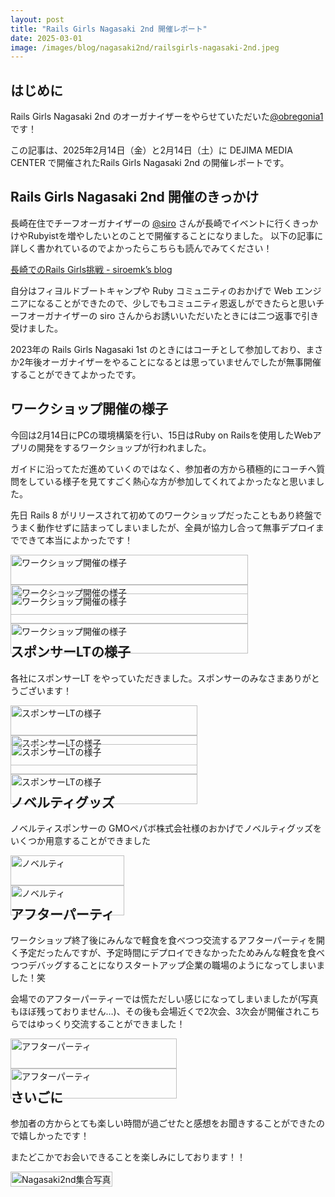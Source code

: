 ```yaml
---
layout: post
title: "Rails Girls Nagasaki 2nd 開催レポート"
date: 2025-03-01
image: /images/blog/nagasaki2nd/railsgirls-nagasaki-2nd.jpeg
---
```


<style type="text/css">
div.photos {
    display: flex;
    flex-wrap: wrap;
    justify-content: space-between;
    margin-bottom: 1em;
}

div.photos img.photo {
    max-width: 476px;
    width: 100%;
    object-fit: cover;
}

div.photos img.vertically-photo {
    max-width: 250px;
    width: 100%;
    object-fit: cover;
}

div.photos .caption {
    font-size:smaller;
    color: #444;
    margin-top: 0.5em;
}
</style>

## はじめに

Rails Girls Nagasaki 2nd のオーガナイザーをやらせていただいた[@obregonia1](https://x.com/obregonia1)です！

この記事は、2025年2月14日（金）と2月14日（土）に DEJIMA MEDIA CENTER で開催されたRails Girls Nagasaki 2nd の開催レポートです。

## Rails Girls Nagasaki 2nd 開催のきっかけ
長崎在住でチーフオーガナイザーの [@siro](https://x.com/siroemk) さんが長崎でイベントに行くきっかけやRubyistを増やしたいとのことで開催することになりました。
以下の記事に詳しく書かれているのでよかったらこちらも読んでみてください！

[長崎でのRails Girls挑戦 \- siroemk’s blog](https://siroemk.hatenablog.com/entry/2024/12/21/153552)

自分はフィヨルドブートキャンプや Ruby コミュニティのおかげで Web エンジニアになることができたので、少しでもコミュニティ恩返しができたらと思いチーフオーガナイザーの siro さんからお誘いいただいたときには二つ返事で引き受けました。

2023年の Rails Girls Nagasaki 1st のときにはコーチとして参加しており、まさか2年後オーガナイザーをやることになるとは思っていませんでしたが無事開催することができてよかったです。

## ワークショップ開催の様子

今回は2月14日にPCの環境構築を行い、15日はRuby on Railsを使用したWebアプリの開発をするワークショップが行われました。

ガイドに沿ってただ進めていくのではなく、参加者の方から積極的にコーチへ質問をしている様子を見てすごく熱心な方が参加してくれてよかったなと思いました。

先日 Rails 8 がリリースされて初めてのワークショップだったこともあり終盤でうまく動作せずに詰まってしまいましたが、全員が協力し合って無事デプロイまでできて本当によかったです！

<div class="photos">
  <div>
    <img class="photo" src="/images/blog/nagasaki2nd/workshop4.jpg" alt="ワークショップ開催の様子">
    <img class="photo" src="/images/blog/nagasaki2nd/workshop3.jpg" alt="ワークショップ開催の様子">
  </div>
</div>

<div class="photos">
  <div>
    <img class="photo" src="/images/blog/nagasaki2nd/workshop2.jpg" alt="ワークショップ開催の様子">
    <img class="photo" src="/images/blog/nagasaki2nd/workshop1.jpeg" alt="ワークショップ開催の様子">
  </div>
</div>

## スポンサーLTの様子

各社にスポンサーLT をやっていただきました。スポンサーのみなさまありがとうございます！

<div class="photos">
  <div>
    <img class="photo" src="/images/blog/nagasaki2nd/sponsor1.jpeg" alt="スポンサーLTの様子">
    <img class="photo" src="/images/blog/nagasaki2nd/sponsor2.jpeg" alt="スポンサーLTの様子">
  </div>
</div>

<div class="photos">
  <div>
    <img class="photo" src="/images/blog/nagasaki2nd/sponsor3.jpeg" alt="スポンサーLTの様子">
    <img class="photo" src="/images/blog/nagasaki2nd/sponsor4.jpeg" alt="スポンサーLTの様子">
  </div>
</div>

## ノベルティグッズ

ノベルティスポンサーの GMOペパボ株式会社様のおかげでノベルティグッズをいくつか用意することができました

<div class="photos">
  <div>
    <img class="photo" src="/images/blog/nagasaki2nd/novelty1.jpg" alt="ノベルティ">
    <img class="photo" src="/images/blog/nagasaki2nd/novelty2.jpg" alt="ノベルティ">
  </div>
</div>

## アフターパーティ

ワークショップ終了後にみんなで軽食を食べつつ交流するアフターパーティを開く予定だったんですが、予定時間にデプロイできなかったためみんな軽食を食べつつデバッグすることになりスタートアップ企業の職場のようになってしまいました！笑

会場でのアフターパーティーでは慌ただしい感じになってしまいましたが(写真もほぼ残っておりません…)、その後も会場近くで2次会、3次会が開催されこちらではゆっくり交流することができました！

<div class="photos">
  <div>
    <img class="photo" src="/images/blog/nagasaki2nd/afterparty1.jpg" alt="アフターパーティ">
    <img class="photo" src="/images/blog/nagasaki2nd/afterparty2.jpg" alt="アフターパーティ">
  </div>
</div>

## さいごに

参加者の方からとても楽しい時間が過ごせたと感想をお聞きすることができたので嬉しかったです！

またどこかでお会いできることを楽しみにしております！！

<div class="photos">
  <div>
    <img class="photo" src="/images/blog/nagasaki2nd/railsgirls-nagasaki-2nd.jpeg" alt="Nagasaki2nd集合写真">
  </div>
</div>
